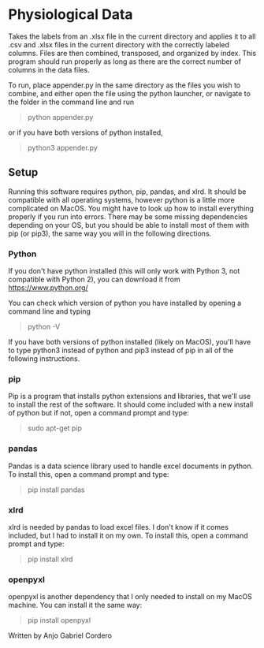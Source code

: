 # Physiological Data
Takes the labels from an .xlsx file in the current directory and applies it to all .csv and .xlsx files in the current directory with the correctly labeled columns. Files are then combined, transposed, and organized by index. This program should run properly as long as there are the correct number of columns in the data files.

To run, place appender.py in the same directory as the files you wish to combine, and either open the file using the python launcher, or navigate to the folder in the command line and run
> python appender.py

or if you have both versions of python installed, 
> python3 appender.py

## Setup
Running this software requires python, pip, pandas, and xlrd. It should be compatible with all operating systems, however python is a little more complicated on MacOS. You might have to look up how to install everything properly if you run into errors. There may be some missing dependencies depending on your OS, but you should be able to install most of them with pip (or pip3), the same way you will in the following directions.

### Python
If you don't have python installed (this will only work with Python 3, not compatible with Python 2), you can download it from https://www.python.org/

You can check which version of python you have installed by opening a command line and typing
>python -V

If you have both versions of python installed (likely on MacOS), you'll have to type python3 instead of python and pip3 instead of pip in all of the following instructions.

### pip
Pip is a program that installs python extensions and libraries, that we'll use to install the rest of the software. It should come included with a new install of python but if not, open a command prompt and type:
> sudo apt-get pip

### pandas
Pandas is a data science library used to handle excel documents in python. To install this, open a command prompt and type:
> pip install pandas

### xlrd
xlrd is needed by pandas to load excel files. I don't know if it comes included, but I had to install it on my own. To install this, open a command prompt and type:
> pip install xlrd

### openpyxl
openpyxl is another dependency that I only needed to install on my MacOS machine. You can install it the same way:
> pip install openpyxl

Written by Anjo Gabriel Cordero

